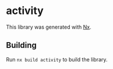 # activity

This library was generated with [Nx](https://nx.dev).

## Building

Run `nx build activity` to build the library.
